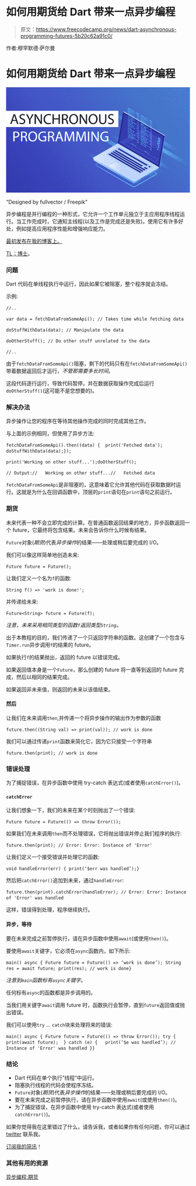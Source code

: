 # 如何用期货给 Dart 带来一点异步编程

> 原文：<https://www.freecodecamp.org/news/dart-asynchronous-programming-futures-5b20c62a91c0/>

作者:穆罕默德·萨尔曼

# 如何用期货给 Dart 带来一点异步编程

![6M8Nzm3ycJZiVTWKvCCnnXcUbm1Fe9BPhJa5](img/4b6261c38eeb63f3e9ccac97b485a02c.png)

“Designed by fullvector / Freepik”

异步编程是并行编程的一种形式，它允许一个工作单元独立于主应用程序线程运行。当工作完成时，它通知主线程(以及工作是完成还是失败)。使用它有许多好处，例如提高应用程序性能和增强响应能力。

[最初发布在我的博客上。](https://code.nimrey.me/dart-asynchronous-programming-futures/)

[TL；博士](#dbd5)。

### 问题

Dart 代码在单线程执行中运行，因此如果它被阻塞，整个程序就会冻结。

示例:

```
//..
```

```
var data = fetchDataFromSomeApi(); // Takes time while fetching data
```

```
doStuffWithData(data); // Manipulate the data
```

```
doOtherStuff(); // Do other stuff unrelated to the data
```

```
//..
```

由于`fetchDataFromSomeApi()`阻塞，剩下的代码只有在`fetchDataFromSomeApi()`带着数据返回后才运行，*不管那需要多长时间*。

这段代码逐行运行，导致代码暂停，并在数据获取操作完成后运行`doOtherStuff()`(这可能不是您想要的)。

### 解决办法

异步操作让您的程序在等待其他操作完成的同时完成其他工作。

与上面的示例相同，但使用了异步方法:

```
fetchDataFromSomeApi().then((data) {  print('Fetched data');  doStuffWithData(data);});
```

```
print('Working on other stuff...');doOtherStuff();
```

```
// Output://   Working on other stuff...//   Fetched data
```

`fetchDataFromSomeApi`是非阻塞的，这意味着它允许其他代码在获取数据时运行。这就是为什么在回调函数中，顶层的`print`语句在`print`语句之前运行。

### 期货

未来代表一种不会立即完成的计算。在普通函数返回结果的地方，异步函数返回一个 future，它最终将包含结果。未来会告诉你什么时候有结果。

`Future`对象(*期货*)代表*异步操作*的结果——处理或稍后要完成的 I/O。

我们可以像这样简单地创造未来:

```
Future future = Future();
```

让我们定义一个名为`f`的函数:

```
String f() => 'work is done!';
```

并传递给未来:

```
Future<String> future = Future(f);
```

*注意，未来采用相同类型的函数`f`返回类型`String`。*

出于本教程的目的，我们传递了一个只返回字符串的函数。这创建了一个包含与`Timer.run`异步调用`f`的结果的 future。

如果执行`f`的结果抛出，返回的 future 以错误完成。

如果返回值本身是一个`Future`，那么创建的 future 将一直等到返回的 future 完成，然后以相同的结果完成。

如果返回非未来值，则返回的未来以该值结束。

#### 然后

让我们在未来调用`then`,并传递一个将异步操作的输出作为参数的函数

```
future.then((String val) => print(val)); // work is done
```

我们可以通过传递`print`函数来简化它，因为它只接受一个字符串

```
future.then(print); // work is done
```

### 错误处理

为了捕捉错误，在异步函数中使用 try-catch 表达式(或者使用`catchError()`)。

#### `catchError`

让我们想象一下，我们的未来在某个时刻抛出了一个错误:

```
Future future = Future(() => throw Error());
```

如果我们在未来调用`then`而不处理错误，它将抛出错误并停止我们程序的执行:

```
future.then(print); // Error: Error: Instance of 'Error'
```

让我们定义一个接受错误并处理它的函数:

```
void handleError(err) { print(‘$err was handled’);}
```

然后把`catchError()`追加到未来，通过`handleError`:

```
future.then(print).catchError(handleError); // Error: Error: Instance of 'Error' was handled
```

这样，错误得到处理，程序继续执行。

#### 异步，等待

要在未来完成之前暂停执行，请在异步函数中使用`await`(或使用`then()`)。

要使用`await`关键字，它必须在`async`函数内，如下所示:

```
main() async { Future future = Future(() => ‘work is done’); String res = await future; print(res); // work is done}
```

*注意到`main`函数标有`async`关键字。*

任何标有`async`的函数都是异步调用的。

当我们用关键字`await`调用 future 时，函数执行会暂停，直到`future`返回值或抛出错误。

我们可以使用`try` … `catch`块来处理将来的错误:

```
main() async { Future future = Future(() => throw Error()); try {   print(await future);  } catch (e) {   print(‘$e was handled’); // Instance of 'Error' was handled }}
```

### 结论

*   Dart 代码在单个执行“线程”中运行。
*   阻塞执行线程的代码会使程序冻结。
*   `Future`对象(*期货*)代表*异步操作*的结果——处理或稍后要完成的 I/O。
*   要在未来完成之前暂停执行，请在异步函数中使用`await`(或使用`then()`)。
*   为了捕捉错误，在异步函数中使用 try-catch 表达式(或者使用`catchError()`)。

如果你觉得我在这里错过了什么，请告诉我，或者如果你有任何问题，你可以通过 [twitter](https://twitter.com/4msal4) 联系我。

[订阅我的简讯](https://tinyletter.com/nimreycode)！

### 其他有用的资源

[异步编程:期货](https://www.dartlang.org/tutorials/language/futures)